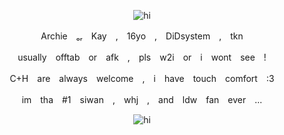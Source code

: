 <p align="center">
  <img src="https://i.ibb.co/SDbJ1v0x/2025-02-18-07q-Kleki.png" alt="hi">
</p>
<p align="center">
Archie　ₒᵣ　Kay　,　16yo　,　DiDsystem　,　tkn
</p>
<p align="center">
usually　offtab　or　afk　,　pls　w2i　or　i　wont　see　!
<p align="center">
C+H　are　always　welcome　,　i　have　touch　comfort　:3 
</p>
<p align="center">
im　tha　#1　siwan　,　whj　,　and　ldw　fan　ever　...
</p>


<p align="center">
  <img src="https://files.catbox.moe/jdsc7n.png" alt="hi">
</p> 
